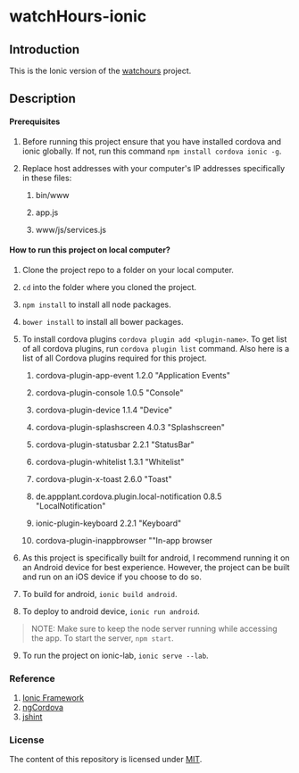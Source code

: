 # watchHours-ionic

## Introduction

This is the Ionic version of the [watchours](https://watch-hours.herokuapp.com/) project.

## Description

#### Prerequisites

1. Before running this project ensure that you have installed cordova and ionic globally. If not, run this command `npm install cordova ionic -g`.

2. Replace host addresses with your computer's IP addresses specifically in these files:
    
    1. bin/www
    
    2. app.js
    
    3. www/js/services.js

#### How to run this project on local computer?

1. Clone the project repo to a folder on your local computer.
2. `cd` into the folder where you cloned the project.
3. `npm install` to install all node packages.
4. `bower install` to install all bower packages.
5. To install cordova plugins `cordova plugin add <plugin-name>`. 
    To get list of all cordova plugins, run `cordova plugin list` command.
    Also here is a list of all Cordova plugins required for this project.
  
    1. cordova-plugin-app-event 1.2.0 "Application Events"
  
    2. cordova-plugin-console 1.0.5 "Console"
  
    3. cordova-plugin-device 1.1.4 "Device"
  
    4. cordova-plugin-splashscreen 4.0.3 "Splashscreen"
  
    5. cordova-plugin-statusbar 2.2.1 "StatusBar"
  
    6. cordova-plugin-whitelist 1.3.1 "Whitelist"
  
    7. cordova-plugin-x-toast 2.6.0 "Toast"
  
    8. de.appplant.cordova.plugin.local-notification 0.8.5 "LocalNotification"
  
    9. ionic-plugin-keyboard 2.2.1 "Keyboard"
    
    10. cordova-plugin-inappbrowser ""In-app browser

6. As this project is specifically built for android, I recommend running it on an Android device for best experience. However, the project can be built and run on an iOS device if you choose to do so.
7. To build for android, `ionic build android`.
8. To deploy to android device, `ionic run android`.
  >NOTE: Make sure to keep the node server running while accessing the app. To start the server, `npm start`.
9. To run the project on ionic-lab, `ionic serve --lab`.

### Reference
1. [Ionic Framework](http://ionicframework.com/docs/v1/)
2. [ngCordova](http://ngcordova.com/)
3. [jshint](http://jshint.com/)

### License
The content of this repository is licensed under [MIT](https://choosealicense.com/licenses/mit/).
